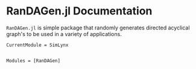 # RanDAGen.jl Documentation
```RanDAGen.jl``` is simple package that randomly generates directed acyclical graph's to be used in a variety of applications.
```@meta
CurrentModule = SimLynx
```


```@index
```

```@autodocs
Modules = [RanDAGen]
```

<!-- ```@contents
Pages = [
"index.md",
]
``` -->
